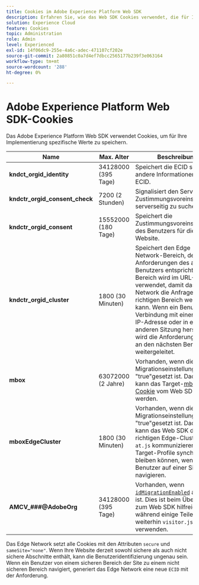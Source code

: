 ```yaml
---
title: Cookies im Adobe Experience Platform Web SDK
description: Erfahren Sie, wie das Web SDK Cookies verwendet, die für Ihre Implementierung gelten.
solution: Experience Cloud
feature: Cookies
topic: Administration
role: Admin
level: Experienced
exl-id: 14f06dc9-255e-4a6c-adec-471107cf202e
source-git-commit: 2a80851c0a7d4ef7dbcc2565177b239f3e063164
workflow-type: tm+mt
source-wordcount: '288'
ht-degree: 0%

---
```


# Adobe Experience Platform Web SDK-Cookies

Das Adobe Experience Platform Web SDK verwendet Cookies, um für Ihre Implementierung spezifische Werte zu speichern.

| Name | Max. Alter | Beschreibung |
|---|---|---|
| **kndct_orgid_identity** | 34128000 (395 Tage) | Speichert die ECID sowie andere Informationen zur ECID. |
| **kndctr_orgid_consent_check** | 7200 (2 Stunden) | Signalisiert den Server, die Zustimmungsvoreinstellungen serverseitig zu suchen. |
| **kndctr_orgid_consent** | 15552000 (180 Tage) | Speichert die Zustimmungsvoreinstellung des Benutzers für die Website. |
| **kndctr_orgid_cluster** | 1800 (30 Minuten) | Speichert den Edge Network-Bereich, der den Anforderungen des aktuellen Benutzers entspricht. Der Bereich wird im URL-Pfad verwendet, damit das Edge Network die Anfrage an den richtigen Bereich weiterleiten kann. Wenn ein Benutzer eine Verbindung mit einer anderen IP-Adresse oder in einer anderen Sitzung herstellt, wird die Anforderung erneut an den nächsten Bereich weitergeleitet. |
| **mbox** | 63072000 (2 Jahre) | Vorhanden, wenn die Target-Migrationseinstellung auf &quot;true&quot;gesetzt ist. Dadurch kann das Target-[mbox-Cookie](https://developer.adobe.com/target/implement/client-side/atjs/atjs-cookies/) vom Web SDK gesetzt werden. |
| **mboxEdgeCluster** | 1800 (30 Minuten) | Vorhanden, wenn die Target-Migrationseinstellung auf &quot;true&quot;gesetzt ist. Dadurch kann das Web SDK den richtigen Edge-Cluster mit `at.js` kommunizieren, sodass Target-Profile synchronisiert bleiben können, wenn Benutzer auf einer Site navigieren. |
| **AMCV_###@AdobeOrg** | 34128000 (395 Tage) | Vorhanden, wenn [`idMigrationEnabled`](https://experienceleague.adobe.com/en/docs/experience-platform/web-sdk/commands/configure/idmigrationenabled) aktiviert ist. Dies ist beim Übergang zum Web SDK hilfreich, während einige Teile der Site weiterhin `visitor.js` verwenden. |

Das Edge Network setzt alle Cookies mit den Attributen `secure` und `sameSite="none"`. Wenn Ihre Website derzeit sowohl sichere als auch nicht sichere Abschnitte enthält, kann die Benutzeridentifizierung ungenau sein. Wenn ein Benutzer von einem sicheren Bereich der Site zu einem nicht sicheren Bereich navigiert, generiert das Edge Network eine neue `ECID` mit der Anforderung.
